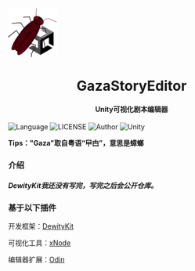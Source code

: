 <img src="./Assets/GazaStoryEditor/GazaLogo.png" width="100" height="100" />

<center><h1>GazaStoryEditor</h1></center>

<center><h4>Unity可视化剧本编辑器</h4></center>

![Language](https://img.shields.io/badge/Language-Csharp-C#) ![LICENSE](https://img.shields.io/badge/LICENSE-MIT-yellow) ![Author](https://img.shields.io/badge/Author-DanKe-blue) ![Unity](https://img.shields.io/badge/Unity-2021.3.0f1-red)

**Tips："Gaza"取自粤语“曱甴”，意思是蟑螂**

### 介绍

#### *DewityKit我还没有写完，写完之后会公开仓库。*



### 基于以下插件

开发框架：[DewityKit](https://github.com/DanKE123abc/DewityKit)

可视化工具：[xNode](https://github.com/Siccity/xNode)

编辑器扩展：[Odin](https://odininspector.com/)

